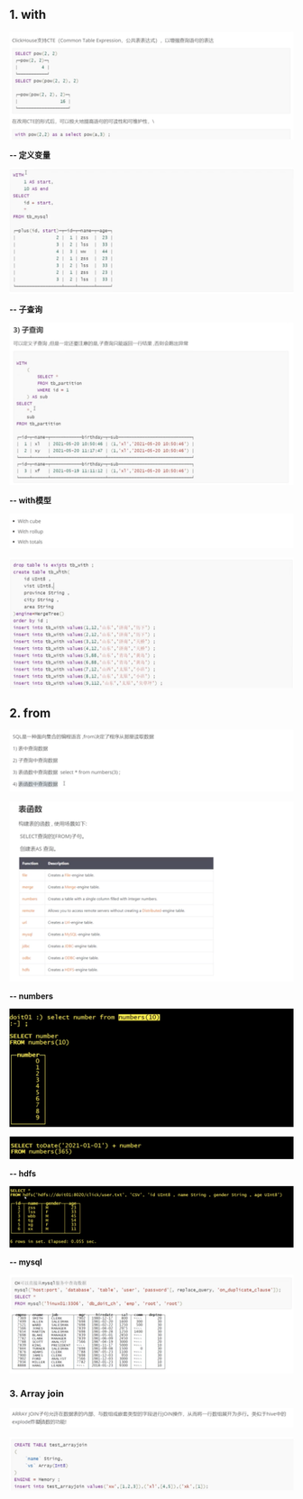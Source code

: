 ## 1. with

![截屏2021-11-09 下午6.25.10](https://raw.githubusercontent.com/DataDevLPY/TyporaPicStore/main/Picture202111212343138.png?token=AWS37JLGN3DOJCZUJ6F2ZIDBTJUWM)

**-- 定义变量**

![截屏2021-11-09 下午6.31.16](https://raw.githubusercontent.com/DataDevLPY/TyporaPicStore/main/Picture202111212343087.png?token=AWS37JOYZIOA2GBQ7FW6IDTBTJUWW)

**-- 子查询**

![截屏2021-11-09 下午6.35.22](https://raw.githubusercontent.com/DataDevLPY/TyporaPicStore/main/Picture202111212343307.png?token=AWS37JKPXA62IOYFOWQF44LBTJUWU)

**-- with模型**

![截屏2021-11-09 下午6.59.06](https://raw.githubusercontent.com/DataDevLPY/TyporaPicStore/main/Picture202111212343812.png?token=AWS37JK6YKQD7BAO3DMHTRLBTJUWY)

![截屏2021-11-09 下午6.59.22](https://raw.githubusercontent.com/DataDevLPY/TyporaPicStore/main/Picture202111212344936.png?token=AWS37JPKLCAJI4MLBHEMOO3BTJUZQ)

## 2. from

![截屏2021-11-09 下午7.01.37](https://raw.githubusercontent.com/DataDevLPY/TyporaPicStore/main/Picture202111212344196.png?token=AWS37JJ7PEWTEIO5OM4QKKLBTJU2E)

![截屏2021-11-09 下午7.01.54](https://raw.githubusercontent.com/DataDevLPY/TyporaPicStore/main/Picture202111212344917.png?token=AWS37JJPPTTT45GYKWLEWL3BTJU2K)

**-- numbers**

![截屏2021-11-09 下午7.02.37](https://raw.githubusercontent.com/DataDevLPY/TyporaPicStore/main/Picture202111212344609.png?token=AWS37JIQETQIEWZQ4L56D3TBTJU2O)

**![截屏2021-11-09 下午7.05.26](https://raw.githubusercontent.com/DataDevLPY/TyporaPicStore/main/Picture202111212344561.png?token=AWS37JOM3LSWP5FIFH2HOLLBTJU3C)**

**-- hdfs**

![截屏2021-11-09 下午7.02.56](https://raw.githubusercontent.com/DataDevLPY/TyporaPicStore/main/Picture202111212344913.png?token=AWS37JPEA4SAFQBD46QDX23BTJU3M)

**-- mysql**

![截屏2021-11-09 下午7.04.20](https://raw.githubusercontent.com/DataDevLPY/TyporaPicStore/main/Picture202111212344481.png?token=AWS37JPTHNPTMTMSMBUFQSLBTJU3U)

### 3. Array join

![截屏2021-11-09 下午7.09.05](https://raw.githubusercontent.com/DataDevLPY/TyporaPicStore/main/Picture202111212345911.png?token=AWS37JPFRWMSKV5B4IF4RITBTJU3Y)

![截屏2021-11-09 下午7.09.27](https://raw.githubusercontent.com/DataDevLPY/TyporaPicStore/main/Picture202111212345363.png?token=AWS37JKH7JY5S4DTSSV3CX3BTJU4C)





















